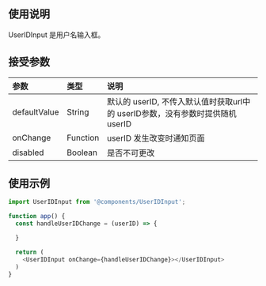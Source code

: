 ## 使用说明
UserIDInput 是用户名输入框。

## 接受参数
| 参数             | 类型         | 说明                                    |
| :-------------- | :------------|:-------------------------------------- |
| defaultValue    | String       | 默认的 userID, 不传入默认值时获取url中的 userID参数，没有参数时提供随机 userID|
| onChange        | Function     | userID 发生改变时通知页面                  |
| disabled        | Boolean      | 是否不可更改               |

## 使用示例
```javascript
import UserIDInput from '@components/UserIDInput';

function app() {
  const handleUserIDChange = (userID) => {

  }

  return (
    <UserIDInput onChange={handleUserIDChange}></UserIDInput>
  )
}
```
